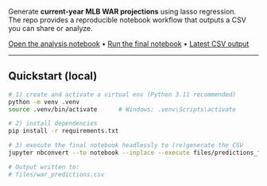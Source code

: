 Generate **current-year MLB WAR projections** using lasso regression.  
The repo provides a reproducible notebook workflow that outputs a CSV you can share or analyze.

[Open the analysis notebook](files/predictions_analysis.ipynb) •
[Run the final notebook](files/predictions_final.ipynb) •
[Latest CSV output](files/war_predictions.csv)

---

## Quickstart (local)

```bash
# 1) create and activate a virtual env (Python 3.11 recommended)
python -m venv .venv
source .venv/bin/activate      # Windows: .venv\Scripts\activate

# 2) install dependencies
pip install -r requirements.txt

# 3) execute the final notebook headlessly to (re)generate the CSV
jupyter nbconvert --to notebook --inplace --execute files/predictions_final.ipynb

# Output written to:
# files/war_predictions.csv

